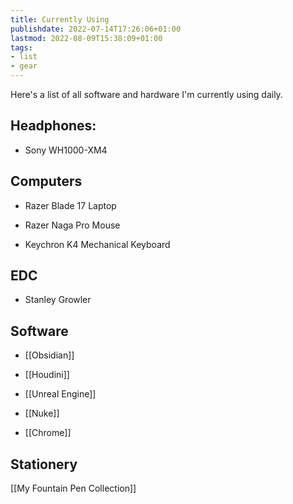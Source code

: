 ```yaml
---
title: Currently Using
publishdate: 2022-07-14T17:26:06+01:00
lastmod: 2022-08-09T15:38:09+01:00
tags: 
- list
- gear
---
```










Here's a list of all software and hardware I'm currently using daily.



## Headphones:

- Sony WH1000-XM4 



## Computers

- Razer Blade 17 Laptop

- Razer Naga Pro Mouse

- Keychron K4 Mechanical Keyboard



## EDC

- Stanley Growler



## Software 

- [[Obsidian]]

- [[Houdini]]

- [[Unreal Engine]]

- [[Nuke]]

- [[Chrome]]



## Stationery

[[My Fountain Pen Collection]]



